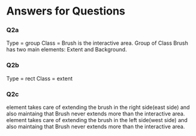 # Answers for Questions

### Q2a
Type = group   Class = Brush is the interactive area.
Group of Class Brush has two main elements: Extent and Background.

### Q2b
Type = rect   Class = extent

### Q2c
<g class="resize e" > element takes care of extending the brush in the right side(east side) and also maintaing that Brush never extends more than the interactive area.
<g class="resize w" > element takes care of extending the brush in the left side(west side) and also maintaing that Brush never extends more than the interactive area.
